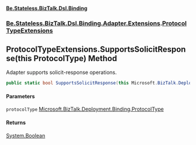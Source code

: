 #### [Be.Stateless.BizTalk.Dsl.Binding](README.md 'README')
### [Be.Stateless.BizTalk.Dsl.Binding.Adapter.Extensions](Be.Stateless.BizTalk.Dsl.Binding.Adapter.Extensions.md 'Be.Stateless.BizTalk.Dsl.Binding.Adapter.Extensions').[ProtocolTypeExtensions](ProtocolTypeExtensions.md 'Be.Stateless.BizTalk.Dsl.Binding.Adapter.Extensions.ProtocolTypeExtensions')

## ProtocolTypeExtensions.SupportsSolicitResponse(this ProtocolType) Method

Adapter supports solicit-response operations.

```csharp
public static bool SupportsSolicitResponse(this Microsoft.BizTalk.Deployment.Binding.ProtocolType protocolType);
```
#### Parameters

<a name='Be.Stateless.BizTalk.Dsl.Binding.Adapter.Extensions.ProtocolTypeExtensions.SupportsSolicitResponse(thisMicrosoft.BizTalk.Deployment.Binding.ProtocolType).protocolType'></a>

`protocolType` [Microsoft.BizTalk.Deployment.Binding.ProtocolType](https://docs.microsoft.com/en-us/dotnet/api/Microsoft.BizTalk.Deployment.Binding.ProtocolType 'Microsoft.BizTalk.Deployment.Binding.ProtocolType')

#### Returns
[System.Boolean](https://docs.microsoft.com/en-us/dotnet/api/System.Boolean 'System.Boolean')